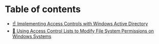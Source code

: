# Table of contents

* [☝ Implementing Access Controls with Windows Active Directory](README.md)
* [🧠 Using Access Control Lists to Modify File System Permissions on Windows Systems](week-2-using-access-control-lists-to-modify-file-system-permissions-on-windows-systems.md)
